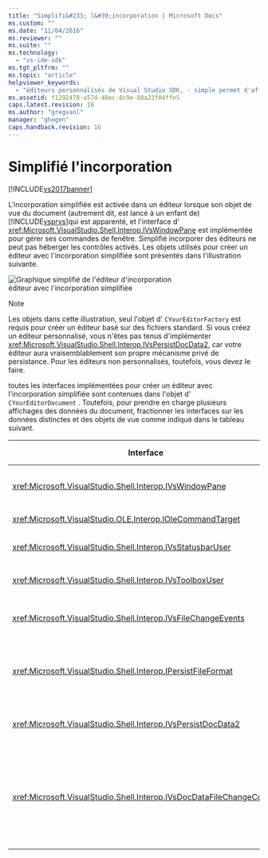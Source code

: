 ```yaml
---
title: "Simplifi&#233; l&#39;incorporation | Microsoft Docs"
ms.custom: ""
ms.date: "11/04/2016"
ms.reviewer: ""
ms.suite: ""
ms.technology: 
  - "vs-ide-sdk"
ms.tgt_pltfrm: ""
ms.topic: "article"
helpviewer_keywords: 
  - "éditeurs personnalisés de Visual Studio SDK, - simple permet d'afficher l'incorporation"
ms.assetid: f1292478-a57d-48ec-8c9e-88a23f04ffe5
caps.latest.revision: 16
ms.author: "gregvanl"
manager: "ghogen"
caps.handback.revision: 16
---
```

# Simplifi&#233; l&#39;incorporation
[!INCLUDE[vs2017banner](../code-quality/includes/vs2017banner.md)]

L'incorporation simplifiée est activée dans un éditeur lorsque son objet de vue du document \(autrement dit, est lancé à un enfant de\) [!INCLUDE[vsprvs](../code-quality/includes/vsprvs_md.md)]qui est apparenté, et l'interface d' <xref:Microsoft.VisualStudio.Shell.Interop.IVsWindowPane> est implémentée pour gérer ses commandes de fenêtre.  Simplifié incorporer des éditeurs ne peut pas héberger les contrôles activés.  Les objets utilisés pour créer un éditeur avec l'incorporation simplifiée sont présentés dans l'illustration suivante.  
  
 ![Graphique simplifié de l'éditeur d'incorporation](~/docs/extensibility/media/vssimplifiedembeddingeditor.gif "vsSimplifiedEmbeddingEditor")  
éditeur avec l'incorporation simplifiée  
  
> [!NOTE]
>  Les objets dans cette illustration, seul l'objet d' `CYourEditorFactory` est requis pour créer un éditeur basé sur des fichiers standard.  Si vous créez un éditeur personnalisé, vous n'êtes pas tenus d'implémenter <xref:Microsoft.VisualStudio.Shell.Interop.IVsPersistDocData2>, car votre éditeur aura vraisemblablement son propre mécanisme privé de persistance.  Pour les éditeurs non personnalisés, toutefois, vous devez le faire.  
  
 toutes les interfaces implémentées pour créer un éditeur avec l'incorporation simplifiée sont contenues dans l'objet d' `CYourEditorDocument` .  Toutefois, pour prendre en charge plusieurs affichages des données du document, fractionner les interfaces sur les données distinctes et des objets de vue comme indiqué dans le tableau suivant.  
  
|Interface|emplacement d'interface|Utilisation|  
|---------------|-----------------------------|-----------------|  
|<xref:Microsoft.VisualStudio.Shell.Interop.IVsWindowPane>|Vue|Fournit la connexion à la fenêtre parente.|  
|<xref:Microsoft.VisualStudio.OLE.Interop.IOleCommandTarget>|Vue|Gère les commandes.|  
|<xref:Microsoft.VisualStudio.Shell.Interop.IVsStatusbarUser>|Vue|Active les mises à jour de barre d'état.|  
|<xref:Microsoft.VisualStudio.Shell.Interop.IVsToolboxUser>|Vue|Permet aux éléments de **boîte à outils** .|  
|<xref:Microsoft.VisualStudio.Shell.Interop.IVsFileChangeEvents>|Données|Envoie des notifications lorsque le fichier change.|  
|<xref:Microsoft.VisualStudio.Shell.Interop.IPersistFileFormat>|Données|Active la enregistrer sous fonctionnalités d'un type de fichier.|  
|<xref:Microsoft.VisualStudio.Shell.Interop.IVsPersistDocData2>|Données|active la persistance pour le document.|  
|<xref:Microsoft.VisualStudio.Shell.Interop.IVsDocDataFileChangeControl>|Données|Autorise la suppression des événements de modification du fichier, tels que le déclenchement de rechargement.|